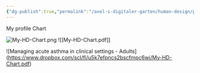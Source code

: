 ```yaml
---
{"dg-publish":true,"permalink":"/axel-s-digitaler-garten/human-design/projector-1-3-with-self-projected-authority/","title":"Projector 1/3 with Self-projected Authority","created":"2025-07-06T16:53:21.584+02:00"}
---
```


My profile Chart

![My-HD-Chart.png](/img/user/assets/My-HD-Chart.png)
![[My-HD-Chart.pdf]]

![Managing acute asthma in clinical settings - Adults] (https://www.dropbox.com/scl/fi/u5k7efpncs2bscfmpc6wi/My-HD-Chart.pdf)


